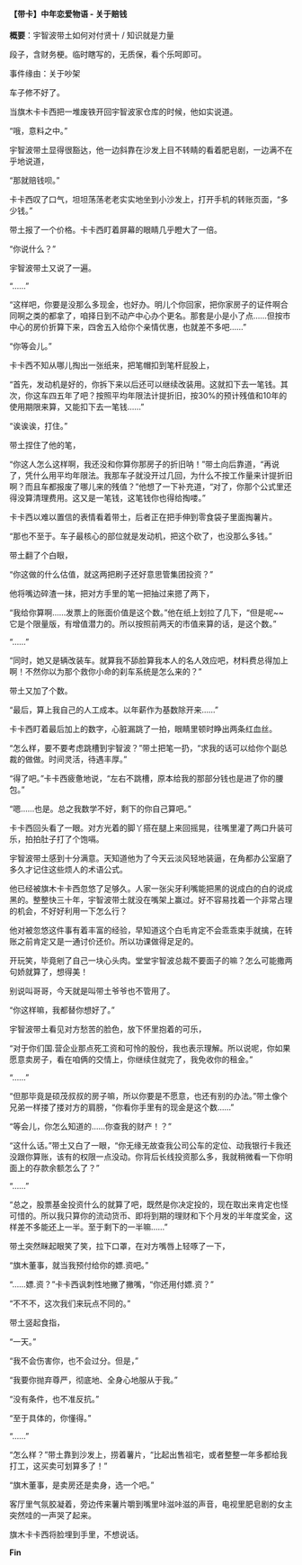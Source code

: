 #### 【带卡】中年恋爱物语 - 关于赔钱

**概要**：宇智波带土如何对付贤十 / 知识就是力量

段子，含财务梗。临时瞎写的，无质保，看个乐呵即可。

事件缘由：关于吵架





车子修不好了。



当旗木卡卡西把一堆废铁开回宇智波家仓库的时候，他如实说道。

“哦，意料之中。”

宇智波带土显得很豁达，他一边斜靠在沙发上目不转睛的看着肥皂剧，一边满不在乎地说道，

“那就赔钱呗。”

卡卡西叹了口气，坦坦荡荡老老实实地坐到小沙发上，打开手机的转账页面，“多少钱。”



带土报了一个价格。卡卡西盯着屏幕的眼睛几乎瞪大了一倍。

“你说什么？”

宇智波带土又说了一遍。



“……”



“这样吧，你要是没那么多现金，也好办。明儿个你回家，把你家房子的证件啊合同啊之类的都拿了，咱择日到不动产中心办个更名。那套是小是小了点……但按市中心的房价折算下来，四舍五入给你个亲情优惠，也就差不多吧……”

“你等会儿。”

卡卡西不知从哪儿掏出一张纸来，把笔帽扣到笔杆屁股上，

“首先，发动机是好的，你拆下来以后还可以继续改装用。这就扣下去一笔钱。其次，你这车四五年了吧？按照平均年限法计提折旧，按30%的预计残值和10年的使用期限来算，又能扣下去一笔钱……”

“诶诶诶，打住。”

带土捏住了他的笔，

“你这人怎么这样啊，我还没和你算你那房子的折旧呐！”带土向后靠道，“再说了，凭什么用平均年限法。我那车子就没开过几回，为什么不按工作量来计提折旧啊？而且车都报废了哪儿来的残值？”他想了一下补充道，“对了，你那个公式里还得没算清理费用。这又是一笔钱，这笔钱你也得给掏喽。”

卡卡西以难以置信的表情看着带土，后者正在把手伸到零食袋子里面掏薯片。

“那也不至于。车子最核心的部位就是发动机，把这个砍了，也没那么多钱。”

带土翻了个白眼，

“你这做的什么估值，就这两把刷子还好意思管集团投资？”

他将嘴边碎渣一抹，把对方手里的笔一把抽过来摁了两下，

“我给你算啊……发票上的账面价值是这个数。”他在纸上划拉了几下，“但是呢~~ 它是个限量版，有增值潜力的。所以按照前两天的市值来算的话，是这个数。”

“……”

“同时，她又是辆改装车。就算我不舔脸算我本人的名人效应吧，材料费总得加上啊！不然你以为那个救你小命的刹车系统是怎么来的？”

带土又加了个数。

“最后，算上我自己的人工成本。以年薪作为基数除开来……”



卡卡西盯着最后加上的数字，心脏漏跳了一拍，眼睛里顿时睁出两条红血丝。



“怎么样，要不要考虑跳槽到宇智波？”带土把笔一扔，“求我的话可以给你个副总裁的做做。时间灵活，待遇丰厚。”

“得了吧。”卡卡西疲惫地说，“左右不跳槽，原本给我的那部分钱也是进了你的腰包。”

“嗯……也是。总之我数学不好，剩下的你自己算吧。”



卡卡西回头看了一眼。对方光着的脚丫搭在腿上来回摇晃，往嘴里灌了两口升装可乐，拍拍肚子打了个饱嗝。

宇智波带土感到十分满意。天知道他为了今天云淡风轻地装逼，在角都办公室磨了多久才记住这些烦人的术语公式。

他已经被旗木卡卡西忽悠了足够久。人家一张尖牙利嘴能把黑的说成白的白的说成黑的。整整快三十年，宇智波带土就没在嘴架上赢过。好不容易找着一个非常占理的机会，不好好利用一下怎么行？

他对被忽悠这件事有着丰富的经验，早知道这个白毛肯定不会乖乖束手就擒，在转账之前肯定又是一通讨价还价。所以功课做得足足的。



开玩笑，毕竟剜了自己一块心头肉。堂堂宇智波总裁不要面子的嘛？怎么可能撒两句娇就算了，想得美！



别说叫哥哥，今天就是叫带土爷爷也不管用了。



“你这样嘛，我都替你想好了。”

宇智波带土看见对方愁苦的脸色，放下怀里抱着的可乐，

“对于你们国.营企业那点死工资和可怜的股份，我也表示理解。所以说呢，你如果愿意卖房子，看在咱俩的交情上，你继续住就完了，我免收你的租金。”

“……”

“但那毕竟是硕茂叔叔的房子嘛，所以你要是不愿意，也还有别的办法。”带土像个兄弟一样搂了搂对方的肩膀，“你看你手里有的现金是这个数……”

“等会儿，你怎么知道的……你查我的财产！？”

“这什么话。”带土又白了一眼，“你无缘无故查我公司公车的定位、动我银行卡我还没跟你算账，该有的权限一点没动。你背后长线投资那么多，我就稍微看一下你明面上的存款余额怎么了？”

“……”

“总之，股票基金投资什么的就算了吧，既然是你决定投的，现在取出来肯定也怪可惜的。所以我只算你的流动货币、即将到期的理财和下个月发的半年度奖金，这样差不多能还上一半。至于剩下的一半嘛……”

带土突然眯起眼笑了笑，拉下口罩，在对方嘴唇上轻啄了一下，

“旗木董事，就当我预付给你的嫖.资吧。”

“……嫖.资？”卡卡西讽刺性地撇了撇嘴，“你还用付嫖.资？”

“不不不，这次我们来玩点不同的。”

带土竖起食指，

“一天。”

“我不会伤害你，也不会过分。但是，”



“我要你抛弃尊严，彻底地、全身心地服从于我。”

“没有条件，也不准反抗。”



“至于具体的，你懂得。”



“……”



“怎么样？”带土靠到沙发上，捞着薯片，“比起出售祖宅，或者整整一年多都给我打工，这买卖可划算多了！”

“旗木董事，是卖房还是卖身，选一个吧。”



客厅里气氛胶凝着，旁边传来薯片嚼到嘴里咔滋咔滋的声音，电视里肥皂剧的女主突然哇的一声哭了起来。

旗木卡卡西将脸埋到手里，不想说话。



**Fin**





































